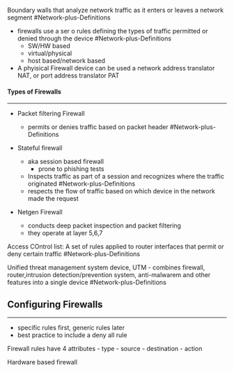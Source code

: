 Boundary walls that analyze network traffic as it enters or leaves a network segment #Network-plus-Definitions 
- firewalls use a ser o rules defining the types of traffic permitted or denied through the device #Network-plus-Definitions 
	- SW/HW based 
	- virtual/physical 
	- host based/network based
- A phyisical Firewall device can be used a network address translator NAT, or port address translator PAT

#### Types of Firewalls
---
- Packet filtering Firewall
	- permits or denies traffic based on packet header #Network-plus-Definitions 

- Stateful firewall
	- aka session based firewall
		- prone to phishing tests
	- Inspects traffic as part of a session and recognizes where the traffic originated #Network-plus-Definitions 
	- respects the flow of traffic based on which device in the network made the request

- Netgen Firewall
	- conducts deep packet inspection and packet filtering 
	- they operate at layer  5,6,7

Access COntrol list: A set of rules applied to router interfaces that permit or deny certain traffic #Network-plus-Definitions 

Unified threat management system device, UTM 
	- combines firewall, router,intrusion detection/prevention system, anti-malwarem and other features into a single device #Network-plus-Definitions 

## Configuring Firewalls
---
- specific rules first, generic rules later 
- best practice to include a deny all rule 

Firewall rules have 4 attributes 
	- type 
	- source 
	- destination 
	- action 

Hardware based firewall
